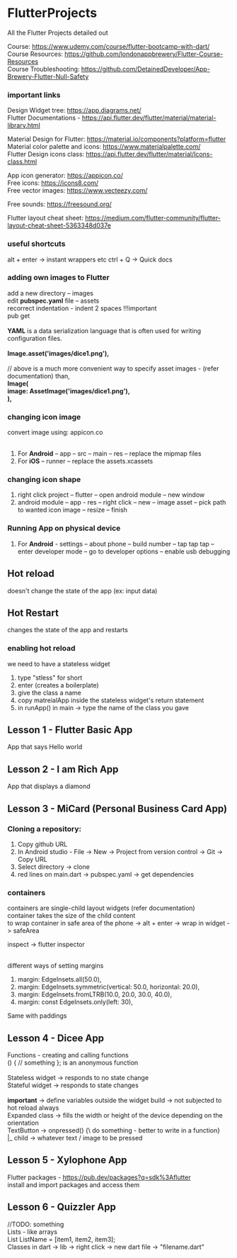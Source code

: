 # FlutterProjects
All the Flutter Projects detailed out

Course: https://www.udemy.com/course/flutter-bootcamp-with-dart/ <br />
Course Resources: https://github.com/londonappbrewery/Flutter-Course-Resources <br />
Course Troubleshooting: https://github.com/DetainedDeveloper/App-Brewery-Flutter-Null-Safety <br />

### important links

Design Widget tree: https://app.diagrams.net/  <br /> 
Flutter Documentations - https://api.flutter.dev/flutter/material/material-library.html  <br /> 

Material Design for Flutter: https://material.io/components?platform=flutter <br />
Material color palette and icons: https://www.materialpalette.com/ <br />
Flutter Design icons class: https://api.flutter.dev/flutter/material/Icons-class.html <br />

App icon generator: https://appicon.co/ <br /> 
Free icons: https://icons8.com/  <br /> 
Free vector images: https://www.vecteezy.com/  <br /> 

Free sounds: https://freesound.org/ <br /> 

Flutter layout cheat sheet: https://medium.com/flutter-community/flutter-layout-cheat-sheet-5363348d037e <br /> 

### useful shortcuts
alt + enter -> instant wrappers etc
ctrl + Q -> Quick docs

### adding own images to Flutter

add a new directory – images <br />
edit **pubspec.yaml** file – assets <br />
recorrect indentation - indent 2 spaces !!!important <br />
pub get <br />
<br />
**YAML** is a data serialization language that is often used for writing configuration files. <br />
<br />
**Image.asset('images/dice1.png'),** <br /><br />
// above is a much more convenient way to specify asset images - (refer documentation) than, <br />
**Image(** <br />
  **image: AssetImage('images/dice1.png'),** <br />
 **),** <br />

### changing icon image

convert image using: appicon.co <br /><br />

1. For **Android** – app – src – main – res – replace the mipmap files <br />
2. For **iOS** – runner – replace the assets.xcassets <br />

### changing icon shape

1. right click project – flutter – open android module – new window <br />
2. android module – app - res – right click –  new – image asset – pick path to wanted icon image – resize – finish <br />

### Running App on physical device

1. For **Android** - settings – about phone – build number – tap tap tap – enter developer mode – go to developer options – enable usb debugging <br />

## Hot reload
  doesn't change the state of the app (ex: input data)

## Hot Restart
  changes the state of the app and restarts 

### enabling hot reload
we need to have a stateless widget
  1. type "stless" for short
  2. enter (creates a boilerplate)
  3. give the class a name
  4. copy matreialApp inside the stateless widget's return statement 
  5. in runApp() in main -> type the name of the class you gave

## Lesson 1 - Flutter Basic App
App that says Hello world

## Lesson 2 - I am Rich App
App that displays a diamond

## Lesson 3 - MiCard (Personal Business Card App)
### Cloning a repository: <br />
  1. Copy github URL <br />
  2. In Android studio - File -> New -> Project from version control -> Git -> Copy URL <br />
  3. Select directory -> clone <br />
  4. red lines on main.dart -> pubspec.yaml -> get dependencies <br />

### containers
containers are single-child layout widgets (refer documentation) <br />
container takes the size of the child content <br />
to wrap container in safe area of the phone -> alt + enter -> wrap in widget -> safeArea <br />

inspect -> flutter inspector <br /><br />

different ways of setting margins <br />
  1. margin: EdgeInsets.all(50.0),
  2. margin: EdgeInsets.symmetric(vertical: 50.0, horizontal: 20.0),
  3. margin: EdgeInsets.fromLTRB(10.0, 20.0, 30.0, 40.0),
  4. margin: const EdgeInsets.only(left: 30),

Same with paddings <br />

## Lesson 4 - Dicee App

Functions - creating and calling functions <br />
() { // something }; is an anonymous function <br />
<br />
Stateless widget -> responds to no state change <br />
Stateful widget -> responds to state changes <br />
<br />
**important** -> define variables outside the widget build -> not subjected to hot reload always <br />
Expanded class -> fills the width or height of the device depending on the orientation <br />
TextButton -> onpressed() {\\ do something - better to write in a function} <br />
|_ child -> whatever text / image to be pressed <br />

## Lesson 5 - Xylophone App

Flutter packages - https://pub.dev/packages?q=sdk%3Aflutter <br />
install and import packages and access them <br />

## Lesson 6 - Quizzler App

//TODO: something <br />
Lists - like arrays <br />
List<dataType> ListName = [item1, item2, item3]; <br />
Classes in dart -> lib -> right click -> new dart file -> "filename.dart" 
